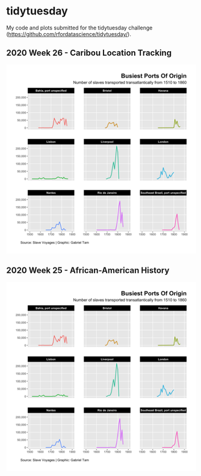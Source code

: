 # tidytuesday
My code and plots submitted for the tidytuesday challenge (https://github.com/rfordatascience/tidytuesday/).

## 2020 Week 26 - Caribou Location Tracking
![week26gif](https://github.com/gabtam55/tidytuesday/raw/master/2020week25/busiest_ports_of_origin.png)

## 2020 Week 25 - African-American History
![week25plot](https://github.com/gabtam55/tidytuesday/raw/master/2020week25/busiest_ports_of_origin.png)
